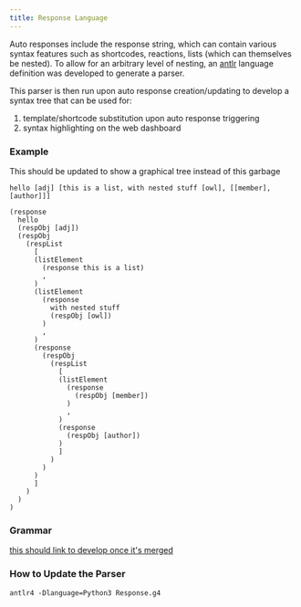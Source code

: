 ```yaml
---
title: Response Language
---
```


Auto responses include the response string, which can contain various syntax features such as shortcodes, reactions, lists (which can themselves be nested). To allow for an arbitrary level of nesting, an [antlr](https://www.antlr.org/) language definition was developed to generate a parser.

This parser is then run upon auto response creation/updating to develop a syntax tree that can be used for:

1. template/shortcode substitution upon auto response triggering
2. syntax highlighting on the web dashboard

### Example

This should be updated to show a graphical tree instead of this garbage

```text
hello [adj] [this is a list, with nested stuff [owl], [[member], [author]]]
```

```text
(response
  hello
  (respObj [adj])
  (respObj
    (respList
      [
      (listElement
        (response this is a list)
        ,
      )
      (listElement
        (response
          with nested stuff
          (respObj [owl])
        )
        ,
      )
      (response
        (respObj
          (respList
            [
            (listElement
              (response
                (respObj [member])
              )
              ,
            )
            (response
              (respObj [author])
            )
            ]
          )
        )
      )
      ]
    )
  )
)
```
### Grammar
[this should link to develop once it's merged](https://github.com/architus/architus/blob/docker/lib/response_grammar/Response.g4)

<Collapse>
  <ExternalSnippet src="https://raw.githubusercontent.com/architus/architus/docker/lib/response_grammar/Response.g4" />
</Collapse>

### How to Update the Parser
`antlr4 -Dlanguage=Python3 Response.g4`
